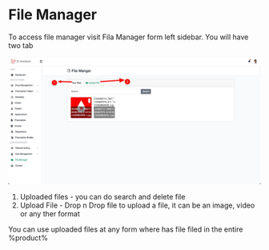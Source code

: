 # File Manager

To access file manager visit Fila Manager form left sidebar.
You will have two tab

![](../assets/images/file-manager/file-manager.png)

1. Uploaded files - you can do search and delete file
2. Upload File - Drop n Drop file to upload a file, it can be an image, video or any ther format

You can use uploaded files at any form where has file filed in the entire %product%
